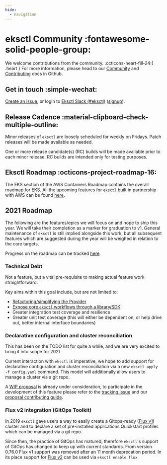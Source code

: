 ```yaml
---
hide:
  - navigation
---
```

# eksctl Community :fontawesome-solid-people-group:

We welcome contributions from the community. :octicons-heart-fill-24:{ .heart }
For more information, please head to our [Community][community] and [Contributing][contributing] docs in Github.

[community]: https://github.com/eksctl-io/eksctl/blob/main/COMMUNITY.md
[contributing]: https://github.com/eksctl-io/eksctl/blob/main/CONTRIBUTING.md

## Get in touch :simple-wechat:

[Create an issue](https://github.com/eksctl-io/eksctl/issues/new), or login to [Eksctl Slack (#eksctl)][slackchan] ([signup][slackjoin]).

[slackjoin]: https://slack.k8s.io/
[slackchan]: https://slack.k8s.io/messages/eksctl/

## Release Cadence :material-clipboard-check-multiple-outline:

Minor releases of `eksctl` are loosely scheduled for weekly on Fridays. Patch
releases will be made available as needed.

One or more release candidate(s) (RC) builds will be made available prior to
each minor release. RC builds are intended only for testing purposes.

## Eksctl Roadmap :octicons-project-roadmap-16:

The EKS section of the AWS Containers Roadmap contains the overall roadmap for EKS. All the upcoming features for `eksctl` built in partnership with AWS can be found [here](https://github.com/aws/containers-roadmap/projects/1?card_filter_query=label%3Aeks).

## 2021 Roadmap

The following are the features/epics we will focus on and hope to ship this year.
We will take their completion as a marker for graduation to v1.
General maintenance of `eksctl` is still implied alongside this work,
but all subsequent features which are suggested during the year will be weighed
in relation to the core targets.

Progress on the roadmap can be tracked [here](https://github.com/eksctl-io/eksctl/projects/2).

### Technical Debt

Not a feature, but a vital pre-requisite to making actual feature work straightforward.

Key aims within this goal include, but are not limited to:

- [Refactoring/simplifying the Provider](https://github.com/eksctl-io/eksctl/issues/2931)
- [Expose core `eksctl` workflows through a library/SDK](https://github.com/eksctl-io/eksctl/issues/813)
- Greater integration test coverage and resilience
- Greater unit test coverage (this will either be dependent on, or help drive out,
  better internal interface boundaries)

### Declarative configuration and cluster reconciliation

This has been on the TODO list for quite a while, and we are very excited to bring
it into scope for 2021

Current interaction with `eksctl` is imperative, we hope to add support for declarative
configuration and cluster reconciliation via a new `eksctl apply -f config.yaml`
command.  This model will additionally allow users to manage a cluster via a git repo.

A [WIP proposal](https://github.com/eksctl-io/eksctl/blob/main/docs/proposal-007-apply.md)
is already under consideration, to participate in the development of this feature
please refer to the [tracking issue](https://github.com/eksctl-io/eksctl/issues/2774)
and our [proposal contributing guide](https://github.com/eksctl-io/eksctl/blob/main/CONTRIBUTING.md#proposals).

### Flux v2 integration (GitOps Toolkit)

In 2019 `eksctl` gave users a way to easily create a Gitops-ready ([Flux v1](https://docs.fluxcd.io/en/1.21.1/))
cluster and to declare a set of pre-installed applications Quickstart profiles which can be managed via a git repo.

Since then, the practice of GitOps has matured, therefore `eksctl`'s support of
GitOps has changed to keep up with current standards. From version 0.76.0 Flux v1 support was removed after an 11
month deprecation period. In its place support for [Flux v2](https://fluxcd.io/) can be used via
`eksctl enable flux`


